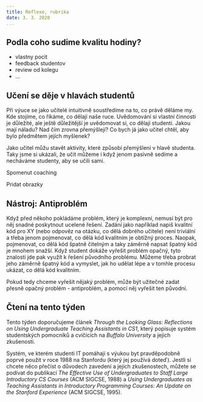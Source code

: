 ```yaml
---
title: Reflexe, rubrika
date: 3. 3. 2020
...
```


## Podla coho sudime kvalitu hodiny?

* vlastny pocit
* feedback studentov
* review od kolegu
* ...

## Učení se děje v hlavách studentů

Při výuce se jako učitelé intuitivně soustředíme na to, co právě děláme my. Kde stojíme, co říkáme, co dělají naše ruce. Uvědomování si vlastní činnosti je důležité, ale ještě důležitější je uvědomovat si, co dělají studenti. Jakou mají náladu? Nad čím zrovna přemýšlejí? Co bych já jako učitel chtěl, aby bylo předmětem jejích myšlenek?

Jako učitel můžu stavět aktivity, které způsobí přemýšlení v hlavě studenta. Taky jsme si ukázali, že učit můžeme i když jenom pasivně sedíme a necháváme studenty, aby se učili sami.

Spomenut coaching

Pridat obrazky

## Nástroj: Antiproblém

Když před někoho pokládáme problém, který je komplexní, nemusí být pro něj snadné poskytnout ucelené řešení. Zadání jako například napiš kvalitní kód pro XY (nebo odpověz na otázku, co dělá dobrého učitele) není triviální a třeba jenom pojmenovat, co dělá kód kvalitním je obtížný proces. Naopak, pojmenovat, co dělá kód špatně čitelným a taky záměrně napsat špatný kód je mnohem snažší. Když student dokáže vyřešit problém opačný, tyto znalosti jde pak využít k řešení původního problému. Můžeme třeba probrat jeho záměrně špatný kód a vymyslet, jak ho udělat lépe a v tomhle procesu ukázat, co dělá kód kvalitním.

Pokud tedy chceme vyřešit nějaký problém, může být užitečné zadat přesně opačný problém - antiproblém, a pomocí něj vyřešit ten původní.

## Čtení na tento týden

Tento týden doporučujeme článek _Through the Looking Glass: Reflections on Using Undergraduate Teaching Assistants in CS1_, který popisuje systém studentských pomocníků a cvičících na _Buffalo University_ a jejich zkušenosti.

Systém, ve kterém studenti IT pomáhají s výukou byt pravděpodobně poprvé použit v roce 1988 na Stanfordu (který jej používá doteď). Jestli si chcete něco přečíst o důvodech zavedení a jejich zkušenostech, můžete se podívat do publikací _The Effective Use of Undergraduates to Staff Large Introductory CS Courses_ (ACM SIGCSE, 1988) a _Using Undergraduates as Teaching Assistants in Introductory Programming Courses: An Update on the Stanford Experience_ (ACM SIGCSE, 1995).
